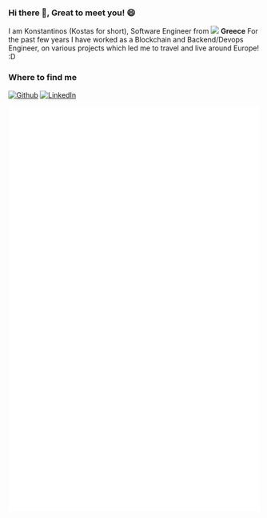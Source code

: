 <h3>Hi there 👋, Great to meet you! 😄</h3>

I am Konstantinos (Kostas for short), Software Engineer from <img src="https://github.com/yammadev/flag-icons/blob/master/png/GR.png?raw=true" width="15"> <b>Greece</b>
For the past few years I have worked as a Blockchain and Backend/Devops Engineer, on various projects which led me to travel and live around Europe! :D 

<h3>Where to find me</h3>
<p><a href="https://github.com/konstantinos-giannakakis" target="_blank"><img alt="Github" src="https://img.shields.io/badge/GitHub-%2312100E.svg?&style=for-the-badge&logo=Github&logoColor=white" /></a> <a href="https://www.linkedin.com/in/konstantinos-giannakakis/" target="_blank"><img alt="LinkedIn" src="https://img.shields.io/badge/linkedin-%230077B5.svg?&style=for-the-badge&logo=linkedin&logoColor=white" /></a>
</p>

![Metrics](github-metrics.svg)
